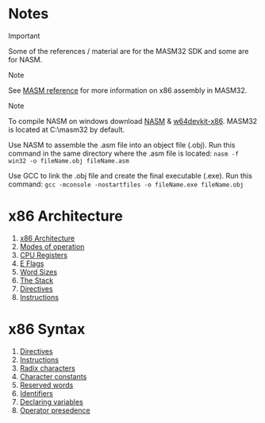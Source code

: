 # Notes
> [!IMPORTANT]
> Some of the references / material are for the MASM32 SDK and some are for NASM.

> [!NOTE]
> See [MASM reference](https://learn.microsoft.com/en-us/cpp/assembler/masm/microsoft-macro-assembler-reference?view=msvc-170) for more information on x86 assembly in MASM32.


> [!NOTE]
> To compile NASM on windows download [NASM](https://www.nasm.us/) & [w64devkit-x86](https://github.com/skeeto/w64devkit/releases/tag/v2.0.0). MASM32 is located at C:\masm32 by default.
> 
> Use NASM to assemble the .asm file into an object file (.obj). Run this command in the same directory where the .asm file is located:
> ```nasm -f win32 -o fileName.obj fileName.asm```
>
> Use GCC to link the .obj file and create the final executable (.exe). Run this command:
> ```gcc -mconsole -nostartfiles -o fileName.exe fileName.obj```


# x86 Architecture
1. [x86 Architecture](Info\Architecture.md)
2. [Modes of operation](Info\Operating_Modes.md)
3. [CPU Registers](Info\CPU_Registers.md)
4. [E Flags](Info\E_Flags.md)
5. [Word Sizes](Info\Sizes.md)
6. [The Stack](Info\Call_Stack.md)
7. [Directives](Info\Directives.md)
8. [Instructions](Info\Instructions.md)

# x86 Syntax
1. [Directives](Info\Directives.md)
2. [Instructions](Info\Instructions.md)
3. [Radix characters](Info\Radix_Chars.md)
4. [Character constants](Info\Character_Constants.md)
5. [Reserved words](Info\Reserved_words.md)
6. [Identifiers](Info\Identifiers.md)
7. [Declaring variables](Info\Declaring_Variables.md)
8. [Operator presedence](Info\Operator_Presedence.md)
